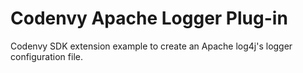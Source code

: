 Codenvy Apache Logger Plug-in
=============================

Codenvy SDK extension example to create an Apache log4j's logger configuration file.

